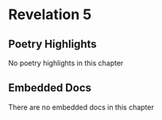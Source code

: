 # Revelation 5

## Poetry Highlights

No poetry highlights in this chapter

## Embedded Docs

There are no embedded docs in this chapter

